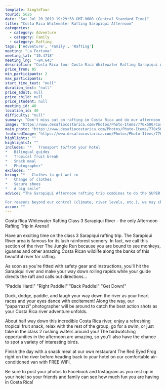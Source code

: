```yaml
---
template: SingleTour
tourId: 5626
date: "Sat Jul 20 2019 19:29:58 GMT-0600 (Central Standard Time)"
title: "Costa Rica Whitewater Rafting Sarapiqui Afternoon"
categories: 
  - category: Adventure
  - category: Family
  - category: Rafting
tags: ['Adventure', 'Family', 'Rafting']
meeting: "La Fortuna"
meeting_lat: "10.4718"
meeting_lng: "-84.643"
description: "Costa Rica tour Costa Rica Whitewater Rafting Sarapiqui Afternoon, id 5626"
price_from: 85
min_participants: 2
max_participants: 
start_time_text: "null"
duration_text: "null"
price_adult: null
price_child: null
price_student: null
meeting_id: 40
location_id: 40
difficulty: "null"
summary: "Don't miss out on rafting in Costa Rica and do our afternoon rafting on the exciting Sarapiqui River. You will love our Sarapiqui River that starts off with an exciting class 3 section. This afternoon rafting tour starts at 12pm, so you can sleep in and relax before hitting the river! The perfect adventure tour for you in Arenal Costa Rica!"
image: "https://www.desafiocostarica.com/Photos/Photo-Items/770x500/Costa-Rica-Whitewater-Rafting-Sarapiqui-Lower-Section-Half-Day-1497642733.jpg"
main_photo: "https://www.desafiocostarica.com/Photos/Photo-Items/770x500/Costa-Rica-Whitewater-Rafting-Sarapiqui-Lower-Section-Half-Day-1497642733.jpg"
featuredImage: "https://www.desafiocostarica.com/Photos/Photo-Items/770x500/Costa-Rica-Whitewater-Rafting-Sarapiqui-Lower-Section-Half-Day-1497642733.jpg"
highlights: ""
highlights2: ""
includes: "*   Transport to/from your hotel
*   Bilingual guides
*   Tropical fruit break
*   Snack meal
*   Photographer"
excludes: ""
bring: "*   Clothes to get wet in
*   Change of clothes
*   Secure shoes
*   A big smile"
advice: "The Sarapiqui Afternoon rafting trip combines to do the SUPER Mambo Combo with Lost Canyon Adventures Canyoning!Read more here on our Desafio Travel Blog about other rafting options.Be sure to check out our FAQs for Rafting in Costa RicaHave a look at our Adventure Waiver if you have questions about our adventure tour policies.Rafting involves inherent risk and you should be in good phyisical condition with no prior injury or medical condition such as asthma, heart issues, pregnancy, etc.We sell dry bags and Chum sunglass holders, river shoes and commemorative souvenir Rio Sarapiqui t-shirts at our office in our EGO Store in case you need any last-minute supplies.

For reasons beyond our control (climate, river levels, etc.), we may change to a more-suitable tour with an equal or similar adventure-appeal or offer other tour options. We reserve the right to cancel a trip due to unfavorable conditions and will only run a tour according to our company policies. Full refund is given if (on rare occasion) no tour is run. NOTE: We have an extra transport charge for hotels outside of our normal pick-up zone."
accom: ""
---
```

Costa Rica Whitewater Rafting Class 3 Sarapiqui River - the only Afternoon Rafting Trip in Arenal!

Have an exciting time on the class 3 Sarapiqui rafting trip. The Sarapiqui River area is famous for its lush rainforest scenery. In fact, we call this section of the river The Jungle Run because you are bound to see monkeys, iguanas and other amazing Costa Rican wildlife along the banks of this beautiful river for rafting.

As soon as you're fitted with safety gear and instructions, you'll hit the Sarapiqui river and make your way down rolling rapids while your guide directs the raft and calls out directions...

"Paddle Hard!" "Right Paddle!" "Back Paddle!" "Get Down!"

Duck, dodge, paddle, and laugh your way down the river as your heart races and your eyes dance with excitement! Along the way, our "paparrazzi" photographer will be around to catch the best action shots as your Costa Rica river adventure unfolds.

About half way down this incredible Costa Rica river, enjoy a refreshing tropical fruit snack, relax with the rest of the group, go for a swim, or just take in the class 2 rushing waters around you! The birdwatching opportunities in the afternoon are amazing, so you'll also have the chance to spot a variety of interesting birds.

Finish the day with a snack meal at our own restaurant The Red Eyed Frog right on the river before heading back to your hotel on our comfortable air-conditioned van with FREE WiFi.

Be sure to post your photos to Facebook and Instagram as you rest up in your hotel so your friends and family can see how much fun you are having in Costa Rica!